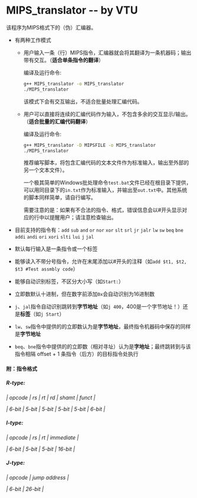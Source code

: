 # MIPS_translator -- by VTU

该程序为MIPS格式下的（伪）汇编器。

+ 有两种工作模式

  + 用户输入一条（行）MIPS指令，汇编器就会将其翻译为一条机器码；输出带有交互。（**适合单条指令的翻译**）

    编译及运行命令:

    ``` bash
    g++ MIPS_translator -o MIPS_translator
    ./MIPS_translator
    ```

    该模式下会有交互输出，不适合批量处理汇编代码。

  + 用户可以直接将连续的汇编代码作为输入，不包含多余的交互显示/输出。（**适合批量的汇编代码翻译**）

    编译及运行命令:

    ``` bash
    g++ MIPS_translator -D MIPSFILE -o MIPS_translator
    ./MIPS_translator
    ```

    推荐编写脚本，将包含汇编代码的文本文件作为标准输入，输出至外部的另一个文本文件）。

    一个极其简单的Windows批处理命令`test.bat`文件已经在根目录下提供，可以用同目录下的`in.txt`作为标准输入，并输出至`out.txt`中。其他系统的脚本同样简单，请自行编写。

    需要注意的是：如果有不合法的指令、格式，错误信息会以#开头显示对应的行中以提醒用户；请注意检查输出。

+ 目前支持的指令有：`add` `sub` `and` `or` `nor` `xor` `slt` `srl` `jr` `jalr` `lw` `sw` `beq` `bne` `addi` `andi` `ori` `xori` `slti` `lui` `j` `jal`

+ 默认每行输入是一条指令或一个标签

+ 能够读入不带分号指令，允许在末尾添加以#开头的注释（如`add $t1, $t2, $t3 #Test assmbly code`）

+ 能够自动识别标签，不区分大小写（如`Start:`）

+ 立即数默认十进制，但在数字前添加`0x`会自动识别为16进制数

+ `j`、`jal`指令自动识别跳转到**字节地址**（如`j 400`，400是一个字节地址！）还是**标签**（如`j Start`）

+ `lw`、`sw`指令中提供的的立即数认为是**字节地址**，最终指令机器码中保存的同样是**字节地址**

+ `beq`、`bne`指令中提供的的立即数（相对寻址）认为是**字地址**；最终跳转到与该指令相隔 offset + 1 条指令（后方）的目标指令处执行

#### 附：指令格式

#####   *R-type:* 

  *| opcode | rs  | rt  | rd  | shamt | funct |*

  *| 6-bit | 5-bit | 5-bit | 5-bit | 5-bit | 6-bit |*

#####   *I-type:*

  *| opcode | rs  | rt  | immediate       |*

  *| 6-bit | 5-bit | 5-bit | 16-bit        |*

#####   *J-type:*

  *| opcode | jump address             |*

  *| 6-bit | 26-bit                |*
